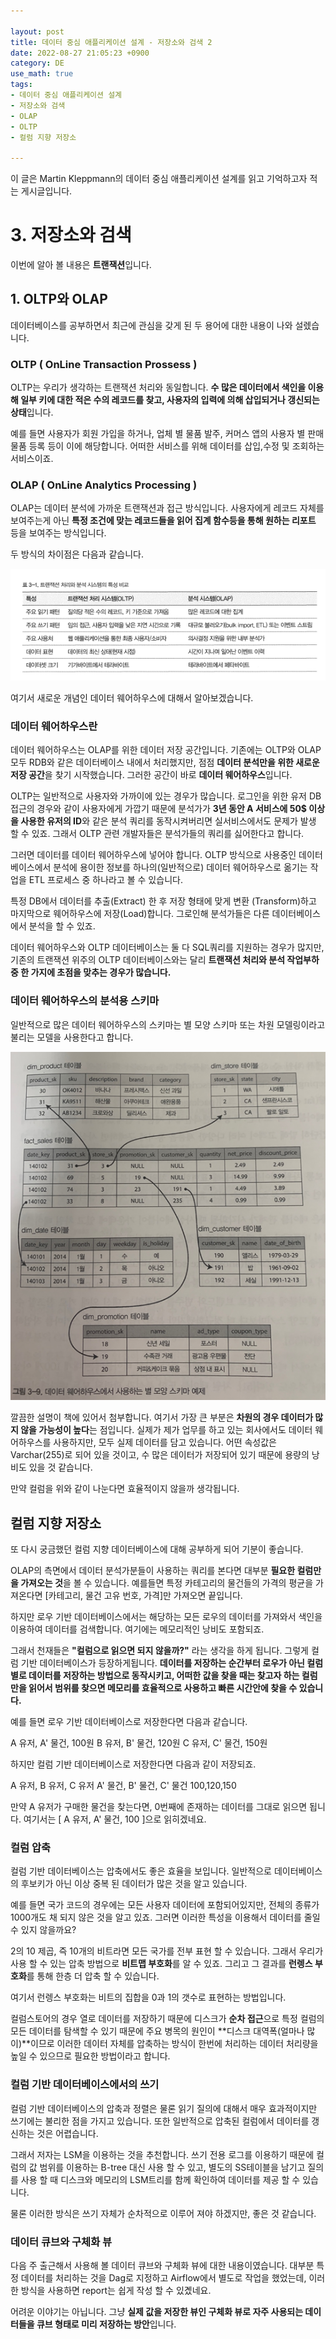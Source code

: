 ```yaml
---

layout: post
title: 데이터 중심 애플리케이션 설계 - 저장소와 검색 2
date: 2022-08-27 21:05:23 +0900
category: DE
use_math: true
tags:
- 데이터 중심 애플리케이션 설계
- 저장소와 검색
- OLAP
- OLTP
- 컬럼 지향 저장소

---
```


이 글은 Martin Kleppmann의 데이터 중심 애플리케이션 설계를 읽고 기억하고자 적는 게시글입니다.

# 3. 저장소와 검색

이번에 알아 볼 내용은 **트랜잭션**입니다.

## 1. OLTP와 OLAP

데이터베이스를 공부하면서 최근에 관심을 갖게 된 두 용어에 대한 내용이 나와 설렜습니다.

### OLTP ( OnLine Transaction Prossess )

OLTP는 우리가 생각하는 트랜잭션 처리와 동일합니다. **수 많은 데이터에서 색인을 이용해 일부 키에 대한 적은 수의 레코드를 찾고, 사용자의 입력에 의해 삽입되거나 갱신되는 상태**입니다.

예를 들면 사용자가 회원 가입을 하거나, 업체 별 물품 발주, 커머스 앱의 사용자 별 판매 물품 등록 등이 이에 해당합니다. 어떠한 서비스를 위해 데이터를 삽입,수정 및 조회하는 서비스이죠.

### OLAP ( OnLine Analytics Processing )

OLAP는 데이터 분석에 가까운 트랜잭션과 접근 방식입니다. 사용자에게 레코드 자체를 보여주는게 아닌 **특정 조건에 맞는 레코드들을 읽어 집계 함수등을 통해 원하는 리포트** 등을 보여주는 방식입니다.

두 방식의 차이점은 다음과 같습니다.

![ex_screenshot](/assets/img/OLTP-OLAP.png)

여기서 새로운 개념인 데이터 웨어하우스에 대해서 알아보겠습니다.

### 데이터 웨어하우스란

데이터 웨어하우스는 OLAP를 위한 데이터 저장 공간입니다. 기존에는 OLTP와 OLAP 모두 RDB와 같은 데이터베이스 내에서 처리했지만, 점점 **데이터 분석만을 위한 새로운 저장 공간**을 찾기 시작했습니다. 그러한 공간이 바로 **데이터 웨어하우스**입니다.

OLTP는 일반적으로 사용자와 가까이에 있는 경우가 많습니다. 로그인을 위한 유저 DB 접근의 경우와 같이 사용자에게 가깝기 때문에 분석가가 **3년 동안 A 서비스에 50$ 이상을 사용한 유저의 ID**와 같은 분석 쿼리를 동작시켜버리면 실서비스에서도 문제가 발생 할 수 있죠. 그래서 OLTP 관련 개발자들은 분석가들의 쿼리를 싫어한다고 합니다.

그러면 데이터를 데이터 웨어하우스에 넣어야 합니다. OLTP 방식으로 사용중인 데이터베이스에서 분석에 용이한 정보를 하나의(일반적으로) 데이터 웨어하우스로 옮기는 작업을 ETL 프로세스 중 하나라고 볼 수 있습니다.

특정 DB에서 데이터를 추출(Extract) 한 후 저장 형태에 맞게 변환 (Transform)하고 마지막으로 웨어하우스에 저장(Load)합니다. 그로인해 분석가들은 다른 데이터베이스에서 분석을 할 수 있죠.

데이터 웨어하우스와 OLTP 데이터베이스는 둘 다 SQL쿼리를 지원하는 경우가 많지만, 기존의 트랜잭션 위주의 OLTP 데이터베이스와는 달리 **트랜잭션 처리와 분석 작업부하 중 한 가지에 초점을 맞추는 경우가 많습니다.**

### 데이터 웨어하우스의 분석용 스키마

일반적으로 많은 데이터 웨어하우스의 스키마는 별 모양 스키마 또는 차원 모델링이라고 불리는 모델을 사용한다고 합니다.

![ex_screenshot](/assets/img/facttable.png)


깔끔한 설명이 책에 있어서 첨부합니다. 여기서 가장 큰 부분은 **차원의 경우 데이터가 많지 않을 가능성이 높다**는 점입니다. 실제가 제가 업무를 하고 있는 회사에서도 데이터 웨어하우스를 사용하지만, 모두 실제 데이터를 담고 있습니다. 어떤 속성값은 Varchar(255)로 되어 있을 것이고, 수 많은 데이터가 저장되어 있기 때문에 용량의 낭비도 있을 것 같습니다.

만약 컬럼을 위와 같이 나눈다면 효율적이지 않을까 생각됩니다.

## 컬럼 지향 저장소

또 다시 궁금했던 컬럼 지향 데이터베이스에 대해 공부하게 되어 기분이 좋습니다.

OLAP의 측면에서 데이터 분석가분들이 사용하는 쿼리를 본다면 대부분 **필요한 컬럼만을 가져오는 것**을 볼 수 있습니다. 예를들면 특정 카테고리의 물건들의 가격의 평균을 가져온다면 [카테고리, 물건 고유 번호, 가격]만 가져오면 끝입니다.

하지만 로우 기반 데이터베이스에서는 해당하는 모든 로우의 데이터를 가져와서 색인을 이용하여 데이터를 검색합니다. 여기에는 메모리적인 낭비도 포함되죠.

그래서 천재들은 **"컬럼으로 읽으면 되지 않을까?"** 라는 생각을 하게 됩니다. 그렇게 컬럼 기반 데이터베이스가 등장하게됩니다. **데이터를 저장하는 순간부터 로우가 아닌 컬럼별로 데이터를 저장하는 방법으로 동작시키고, 어떠한 값을 찾을 때는 찾고자 하는 컬럼만을 읽어서 범위를 찾으면 메모리를 효율적으로 사용하고 빠른 시간안에 찾을 수 있습니다.**

예를 들면 로우 기반 데이터베이스로 저장한다면 다음과 같습니다.

A 유저, A' 물건, 100원
B 유저, B' 물건, 120원
C 유저, C' 물건, 150원

하지만 컬럼 기반 데이터베이스로 저장한다면 다음과 같이 저장되죠.

A 유저, B 유저, C 유저
A' 물건, B' 물건, C' 물건
100,120,150

만약 A 유저가 구매한 물건을 찾는다면, 0번째에 존재하는 데이터를 그대로 읽으면 됩니다. 여기서는 [ A 유저, A' 물건, 100 ]으로 읽히겠네요.

### 컬럼 압축

컬럼 기반 데이터베이스는 압축에서도 좋은 효율을 보입니다. 일반적으로 데이터베이스의 후보키가 아닌 이상 중복 된 데이터가 많은 것을 알고 있습니다.

예를 들면 국가 코드의 경우에는 모든 사용자 데이터에 포함되어있지만, 전체의 종류가 1000개도 채 되지 않은 것을 알고 있죠. 그러면 이러한 특성을 이용해서 데이터를 줄일 수 있지 않을까요?

2의 10 제곱, 즉 10개의 비트라면 모든 국가를 전부 표현 할 수 있습니다. 그래서 우리가  사용 할 수 있는 압축 방법으로 **비트맵 부호화**를 알 수 있죠. 그리고 그 결과를 **런렝스 부호화**를 통해 한층 더 압축 할 수 있습니다.

여기서 런렝스 부호화는 비트의 집합을 0과 1의 갯수로 표현하는 방법입니다.

컬럼스토어의 경우 열로 데이터를 저장하기 때문에 디스크가 **순차 접근**으로 특정 컬럼의 모든 데이터를 탐색할 수 있기 때문에 주요 병목의 원인이 **디스크 대역폭(얼마나 많이)**이므로 이러한 데이터 자체를 압축하는 방식이 한번에 처리하는 데이터 처리량을 높일 수 있으므로 필요한 방법이라고 합니다.

### 컬럼 기반 데이터베이스에서의 쓰기

컬럼 기반 데이터베이스의 압축과 정렬은 물론 읽기 질의에 대해서 매우 효과적이지만 쓰기에는 불리한 점을 가지고 있습니다. 또한 일반적으로 압축된 컬럼에서 데이터를 갱신하는 것은 어렵습니다.

그래서 저자는 LSM을 이용하는 것을 추천합니다. 쓰기 전용 로그를 이용하기 때문에 컬럼의 값 범위를 이용하는 B-tree 대신 사용 할 수 있고, 별도의 SS테이블을 남기고 질의를 사용 할 때 디스크와 메모리의 LSM트리를 함께 확인하여 데이터를 제공 할 수 있습니다.

물론 이러한 방식은 쓰기 자체가 순차적으로 이루어 져야 하겠지만, 좋은 것 같습니다.

### 데이터 큐브와  구체화 뷰

다음 주 출근해서 사용해 볼 데이터 큐브와 구체화 뷰에 대한 내용이였습니다. 대부분 특정 데이터를 처리하는 것을 Dag로 지정하고 Airflow에서 별도로 작업을 했었는데, 이러한 방식을 사용하면 report는 쉽게 작성 할 수 있곘네요.

어려운 이야기는 아닙니다. 그냥 **실제 값을 저장한 뷰인 구체화 뷰로 자주 사용되는 데이터들을 큐브 형태로 미리 저장하는 방안**입니다. 